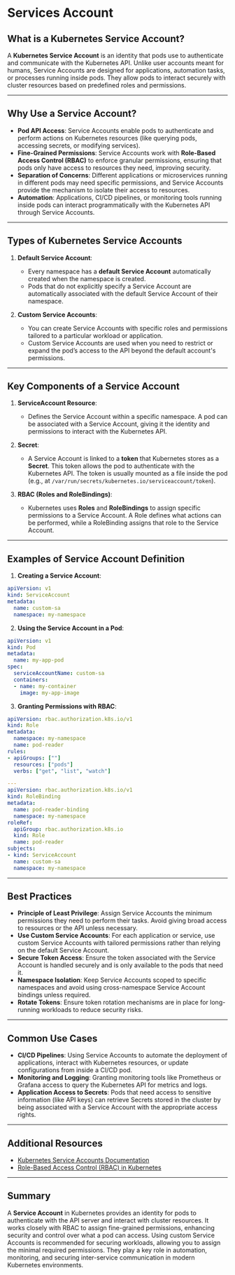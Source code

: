 # Services Account

## What is a Kubernetes Service Account?

A **Kubernetes Service Account** is an identity that pods use to authenticate and communicate with the Kubernetes API. 
Unlike user accounts meant for humans, Service Accounts are designed for applications, automation tasks, or processes 
running inside pods. 
They allow pods to interact securely with cluster resources based on predefined roles and permissions.

---

## Why Use a Service Account?

- **Pod API Access**: Service Accounts enable pods to authenticate and perform actions on Kubernetes resources 
  (like querying pods, accessing secrets, or modifying services).
- **Fine-Grained Permissions**: Service Accounts work with **Role-Based Access Control (RBAC)** to enforce granular 
  permissions, ensuring that pods only have access to resources they need, improving security.
- **Separation of Concerns**: Different applications or microservices running in different pods may need specific 
  permissions, and Service Accounts provide the mechanism to isolate their access to resources.
- **Automation**: Applications, CI/CD pipelines, or monitoring tools running inside pods can interact programmatically 
  with the Kubernetes API through Service Accounts.

---

## Types of Kubernetes Service Accounts

1. **Default Service Account**:
    - Every namespace has a **default Service Account** automatically created when the namespace is created.
    - Pods that do not explicitly specify a Service Account are automatically associated with the default Service
      Account of their namespace.

2. **Custom Service Accounts**:
    - You can create Service Accounts with specific roles and permissions tailored to a particular workload or 
      application.
    - Custom Service Accounts are used when you need to restrict or expand the pod’s access to the API beyond the 
      default account's permissions.

---

## Key Components of a Service Account

1. **ServiceAccount Resource**:
    - Defines the Service Account within a specific namespace. A pod can be associated with a Service Account,
      giving it the identity and permissions to interact with the Kubernetes API.

2. **Secret**:
    - A Service Account is linked to a **token** that Kubernetes stores as a **Secret**. This token allows the pod 
      to authenticate with the Kubernetes API. The token is usually mounted as a file inside the pod 
      (e.g., at `/var/run/secrets/kubernetes.io/serviceaccount/token`).

3. **RBAC (Roles and RoleBindings)**:
    - Kubernetes uses **Roles** and **RoleBindings** to assign specific permissions to a Service Account. 
      A Role defines what actions can be performed, while a RoleBinding assigns that role to the Service Account.

---

## Examples of Service Account Definition

1. **Creating a Service Account**:

```yaml
apiVersion: v1
kind: ServiceAccount
metadata:
  name: custom-sa
  namespace: my-namespace
```

2. **Using the Service Account in a Pod**:

```yaml
apiVersion: v1
kind: Pod
metadata:
  name: my-app-pod
spec:
  serviceAccountName: custom-sa
  containers:
  - name: my-container
    image: my-app-image
```

3. **Granting Permissions with RBAC**:

```yaml
apiVersion: rbac.authorization.k8s.io/v1
kind: Role
metadata:
  namespace: my-namespace
  name: pod-reader
rules:
- apiGroups: [""]
  resources: ["pods"]
  verbs: ["get", "list", "watch"]

---
apiVersion: rbac.authorization.k8s.io/v1
kind: RoleBinding
metadata:
  name: pod-reader-binding
  namespace: my-namespace
roleRef:
  apiGroup: rbac.authorization.k8s.io
  kind: Role
  name: pod-reader
subjects:
- kind: ServiceAccount
  name: custom-sa
  namespace: my-namespace
```

---

## Best Practices

- **Principle of Least Privilege**: Assign Service Accounts the minimum permissions they need to perform their tasks. 
  Avoid giving broad access to resources or the API unless necessary.
- **Use Custom Service Accounts**: For each application or service, use custom Service Accounts with tailored 
  permissions rather than relying on the default Service Account.
- **Secure Token Access**: Ensure the token associated with the Service Account is handled securely and is only
  available to the pods that need it.
- **Namespace Isolation**: Keep Service Accounts scoped to specific namespaces and avoid using cross-namespace 
  Service Account bindings unless required.
- **Rotate Tokens**: Ensure token rotation mechanisms are in place for long-running workloads to reduce security risks.

---

## Common Use Cases

- **CI/CD Pipelines**: Using Service Accounts to automate the deployment of applications, interact with Kubernetes 
  resources, or update configurations from inside a CI/CD pod.
- **Monitoring and Logging**: Granting monitoring tools like Prometheus or Grafana access to query the 
  Kubernetes API for metrics and logs.
- **Application Access to Secrets**: Pods that need access to sensitive information (like API keys) can retrieve 
  Secrets stored in the cluster by being associated with a Service Account with the appropriate access rights.

---

## Additional Resources

- [Kubernetes Service Accounts Documentation](https://kubernetes.io/docs/tasks/configure-pod-container/configure-service-account/)
- [Role-Based Access Control (RBAC) in Kubernetes](https://kubernetes.io/docs/reference/access-authn-authz/rbac/)

---

## Summary

A **Service Account** in Kubernetes provides an identity for pods to authenticate with the API server and interact with 
cluster resources. It works closely with RBAC to assign fine-grained permissions, enhancing security and control over 
what a pod can access. Using custom Service Accounts is recommended for securing workloads, allowing you to assign the 
minimal required permissions.
They play a key role in automation, monitoring, and securing inter-service communication in modern Kubernetes 
environments.